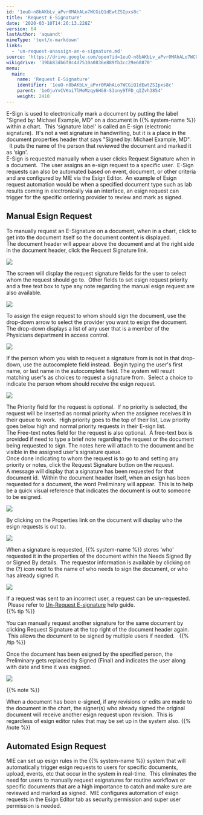 ```yaml
---
id: '1euO-n8bAKbLv_aPvr0MAhALo7WCGiQ1dEwtZSIpxs8c'
title: 'Request E-Signature'
date: '2020-03-10T14:26:13.228Z'
version: 64
lastAuthor: 'aquandt'
mimeType: 'text/x-markdown'
links:
  - 'un-request-unassign-an-e-signature.md'
source: 'https://drive.google.com/open?id=1euO-n8bAKbLv_aPvr0MAhALo7WCGiQ1dEwtZSIpxs8c'
wikigdrive: '39bb83db6f8c4d7510a0836e889fb3cc29e60870'
menu:
  main:
    name: 'Request E-Signature'
    identifier: '1euO-n8bAKbLv_aPvr0MAhALo7WCGiQ1dEwtZSIpxs8c'
    parent: '1eOjuYvCVKoiTlMeMzqy6HG8-S3ony9TFD_qIZvh3854'
    weight: 2410
---
```

E-Sign is used to electronically mark a document by putting the label "Signed by: Michael Example, MD" on a document in {{% system-name %}} within a chart.  This ‘signature label' is called an E-sign (electronic signature).  It's not a wet signature in handwriting, but it is a place in the document properties header that says "Signed by: Michael Example, MD".   It puts the name of the person that reviewed the document and marked it as ‘sign'.  
E-Sign is requested manually when a user clicks Request Signature when in a document.  The user assigns an e-sign request to a specific user.  E-Sign requests can also be automated based on event, document, or other criteria and are configured by MIE via the Esign Editor.  An example of Esign request automation would be when a specified document type such as lab results coming in electronically via an interface, an esign request can trigger for the specific ordering provider to review and mark as signed.  
  
## **Manual Esign Request**  
  
To manually request an E-Signature on a document, when in a chart, click to get into the document itself so the document content is displayed.  
The document header will appear above the document and at the right side in the document header, click the Request Signature link.

  
![](../request-e-signature.assets/10000201000004AA00000170B6656DB28651A445.png)  


The screen will display the request signature fields for the user to select whom the request should go to.  Other fields to set esign request priority and a free text box to type any note regarding the manual esign request are also available.

  
![](../request-e-signature.assets/10000201000001EB00000092BC2A3CBDD859EEFF.png)  


To assign the esign request to whom should sign the document, use the drop-down arrow to select the provider you want to esign the document. The drop-down displays a list of any user that is a member of the Physicians department in access control.

  
![](../request-e-signature.assets/10000201000001D400000094C8897F83F9221590.png)  


If the person whom you wish to request a signature from is not in that drop-down, use the autocomplete field instead.  Begin typing the user's first name, or last name in the autocomplete field. The system will result matching user's as choices to request a signature from.  Select a choice to indicate the person whom should receive the esign request.

  
![](../request-e-signature.assets/10000201000001C800000091B101BD5A58C9C819.png)  


The Priority field for the request is optional.  If no priority is selected, the request will be inserted as normal priority when the assignee receives it in their queue to work.  High priority goes to the top of their list, Low priority goes below high and normal priority requests in their E-sign list.  
The Free-text notes field for the request is also optional.  A free-text box is provided if need to type a brief note regarding the request or the document being requested to sign. The notes here will attach to the document and be visible in the assigned user's signature queue.  
Once done indicating to whom the request is to go to and setting any priority or notes, click the Request Signature button on the request.  
A message will display that a signature has been requested for that document id.  Within the document header itself, when an esign has been requested for a document, the word Preliminary will appear.  This is to help be a quick visual reference that indicates the document is out to someone to be esigned.

  
![](../request-e-signature.assets/10000201000004A1000000C13258D220395A73CA.png)  


By clicking on the Properties link on the document will display who the esign requests is out to.

  
![](../request-e-signature.assets/10000201000004BC0000010DB3556E75CB6A61C5.png)  


When a signature is requested, {{% system-name %}} stores ‘who' requested it in the properties of the document within the Needs Signed By or Signed By details.  The requestor information is available by clicking on the (?) icon next to the name of who needs to sign the document, or who has already signed it.

  
![](../request-e-signature.assets/1000020100000497000000F2D8E6D233C5E41FE1.png)  


If a request was sent to an incorrect user, a request can be un-requested.  Please refer to [Un-Request E-signature](un-request-unassign-an-e-signature.md) help guide.  
{{% tip %}}

You can manually request another signature for the same document by clicking Request Signature at the top right of the document header again.  This allows the document to be signed by multiple users if needed.  
{{% /tip %}}

Once the document has been esigned by the specified person, the Preliminary gets replaced by Signed (Final) and indicates the user along with date and time it was esigned.

  
![](../request-e-signature.assets/10000201000004A5000000CFC4BED6FED7AEF8F3.png)  


{{% note %}}

When a document has been e-signed, if any revisions or edits are made to the document in the chart, the signer(s) who already signed the original document will receive another esign request upon revision.  This is regardless of esign editor rules that may be set up in the system also.
{{% /note %}}
  
## **Automated Esign Request**  

MIE can set up esign rules in the {{% system-name %}} system that will automatically trigger esign requests to users for specific documents, upload, events, etc that occur in the system in real-time.  This eliminates the need for users to manually request esignatures for routine workflows or specific documents that are a high importance to catch and make sure are reviewed and marked as signed.  MIE configures automation of esign requests in the Esign Editor tab as security permission and super user permission is needed.

